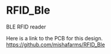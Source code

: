 # RFID_Ble
BLE RFID reader

Here is a link to the PCB for this design. https://github.com/mishafarms/RFID_Ble
